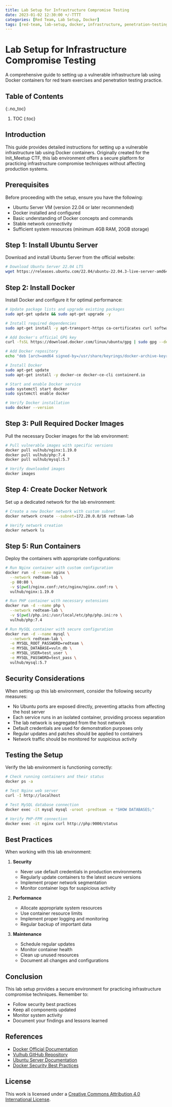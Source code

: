 ```yaml
---
title: Lab Setup for Infrastructure Compromise Testing
date: 2023-01-02 12:30:00 +/-TTTT
categories: [Red Team, Lab Setup, Docker]
tags: [red-team, lab-setup, docker, infrastructure, penetration-testing, security]     # TAG names should always be lowercase
---
```


# Lab Setup for Infrastructure Compromise Testing

A comprehensive guide to setting up a vulnerable infrastructure lab using Docker containers for red team exercises and penetration testing practice.

## Table of Contents
{:.no_toc}

1. TOC
{:toc}

## Introduction

This guide provides detailed instructions for setting up a vulnerable infrastructure lab using Docker containers. Originally created for the Init_Meetup CTF, this lab environment offers a secure platform for practicing infrastructure compromise techniques without affecting production systems.

## Prerequisites

Before proceeding with the setup, ensure you have the following:

- Ubuntu Server VM (version 22.04 or later recommended)
- Docker installed and configured
- Basic understanding of Docker concepts and commands
- Stable network connectivity
- Sufficient system resources (minimum 4GB RAM, 20GB storage)

## Step 1: Install Ubuntu Server

Download and install Ubuntu Server from the official website:

```bash
# Download Ubuntu Server 22.04 LTS
wget https://releases.ubuntu.com/22.04/ubuntu-22.04.3-live-server-amd64.iso
```

## Step 2: Install Docker

Install Docker and configure it for optimal performance:

```bash
# Update package lists and upgrade existing packages
sudo apt-get update && sudo apt-get upgrade -y

# Install required dependencies
sudo apt-get install -y apt-transport-https ca-certificates curl software-properties-common

# Add Docker's official GPG key
curl -fsSL https://download.docker.com/linux/ubuntu/gpg | sudo gpg --dearmor -o /usr/share/keyrings/docker-archive-keyring.gpg

# Add Docker repository
echo "deb [arch=amd64 signed-by=/usr/share/keyrings/docker-archive-keyring.gpg] https://download.docker.com/linux/ubuntu $(lsb_release -cs) stable" | sudo tee /etc/apt/sources.list.d/docker.list > /dev/null

# Install Docker
sudo apt-get update
sudo apt-get install -y docker-ce docker-ce-cli containerd.io

# Start and enable Docker service
sudo systemctl start docker
sudo systemctl enable docker

# Verify Docker installation
sudo docker --version
```

## Step 3: Pull Required Docker Images

Pull the necessary Docker images for the lab environment:

```bash
# Pull vulnerable images with specific versions
docker pull vulhub/nginx:1.19.0
docker pull vulhub/php:7.4
docker pull vulhub/mysql:5.7

# Verify downloaded images
docker images
```

## Step 4: Create Docker Network

Set up a dedicated network for the lab environment:

```bash
# Create a new Docker network with custom subnet
docker network create --subnet=172.20.0.0/16 redteam-lab

# Verify network creation
docker network ls
```

## Step 5: Run Containers

Deploy the containers with appropriate configurations:

```bash
# Run Nginx container with custom configuration
docker run -d --name nginx \
  --network redteam-lab \
  -p 80:80 \
  -v $(pwd)/nginx.conf:/etc/nginx/nginx.conf:ro \
  vulhub/nginx:1.19.0

# Run PHP container with necessary extensions
docker run -d --name php \
  --network redteam-lab \
  -v $(pwd)/php.ini:/usr/local/etc/php/php.ini:ro \
  vulhub/php:7.4

# Run MySQL container with secure configuration
docker run -d --name mysql \
  --network redteam-lab \
  -e MYSQL_ROOT_PASSWORD=redteam \
  -e MYSQL_DATABASE=vuln_db \
  -e MYSQL_USER=test_user \
  -e MYSQL_PASSWORD=test_pass \
  vulhub/mysql:5.7
```

## Security Considerations

When setting up this lab environment, consider the following security measures:

- No Ubuntu ports are exposed directly, preventing attacks from affecting the host server
- Each service runs in an isolated container, providing process separation
- The lab network is segregated from the host network
- Default credentials are used for demonstration purposes only
- Regular updates and patches should be applied to containers
- Network traffic should be monitored for suspicious activity

## Testing the Setup

Verify the lab environment is functioning correctly:

```bash
# Check running containers and their status
docker ps -a

# Test Nginx web server
curl -I http://localhost

# Test MySQL database connection
docker exec -it mysql mysql -uroot -predteam -e "SHOW DATABASES;"

# Verify PHP-FPM connection
docker exec -it nginx curl http://php:9000/status
```

## Best Practices

When working with this lab environment:

1. **Security**
   - Never use default credentials in production environments
   - Regularly update containers to the latest secure versions
   - Implement proper network segmentation
   - Monitor container logs for suspicious activity

2. **Performance**
   - Allocate appropriate system resources
   - Use container resource limits
   - Implement proper logging and monitoring
   - Regular backup of important data

3. **Maintenance**
   - Schedule regular updates
   - Monitor container health
   - Clean up unused resources
   - Document all changes and configurations

## Conclusion

This lab setup provides a secure environment for practicing infrastructure compromise techniques. Remember to:

- Follow security best practices
- Keep all components updated
- Monitor system activity
- Document your findings and lessons learned

## References

- [Docker Official Documentation](https://docs.docker.com/)
- [Vulhub GitHub Repository](https://github.com/vulhub/vulhub)
- [Ubuntu Server Documentation](https://ubuntu.com/server/docs)
- [Docker Security Best Practices](https://docs.docker.com/engine/security/)

## License

This work is licensed under a [Creative Commons Attribution 4.0 International License](https://creativecommons.org/licenses/by/4.0/).
